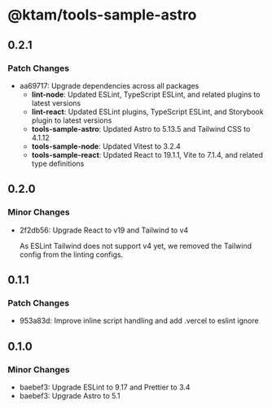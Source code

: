 # @ktam/tools-sample-astro

## 0.2.1

### Patch Changes

- aa69717: Upgrade dependencies across all packages
  - **lint-node**: Updated ESLint, TypeScript ESLint, and related plugins to latest versions
  - **lint-react**: Updated ESLint plugins, TypeScript ESLint, and Storybook plugin to latest versions
  - **tools-sample-astro**: Updated Astro to 5.13.5 and Tailwind CSS to 4.1.12
  - **tools-sample-node**: Updated Vitest to 3.2.4
  - **tools-sample-react**: Updated React to 19.1.1, Vite to 7.1.4, and related type definitions

## 0.2.0

### Minor Changes

- 2f2db56: Upgrade React to v19 and Tailwind to v4

  As ESLint Tailwind does not support v4 yet, we removed the Tailwind config from the linting configs.

## 0.1.1

### Patch Changes

- 953a83d: Improve inline script handling and add .vercel to eslint ignore

## 0.1.0

### Minor Changes

- baebef3: Upgrade ESLint to 9.17 and Prettier to 3.4
- baebef3: Upgrade Astro to 5.1
